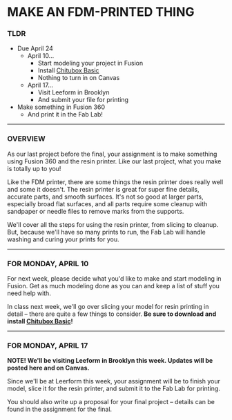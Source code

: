 # MAKE AN FDM-PRINTED THING

### TLDR

* Due April 24  
  * April 10...  
    * Start modeling your project in Fusion  
    * Install [Chitubox Basic](https://www.chitubox.com/en/download/chitubox-free)  
    * Nothing to turn in on Canvas  
  * April 17...  
    * Visit Leeform in Brooklyn  
    * And submit your file for printing  
* Make something in Fusion 360  
  * And print it in the Fab Lab!  

- - -

### OVERVIEW  
As our last project before the final, your assignment is to make something using Fusion 360 and the resin printer. Like our last project, what you make is totally up to you! 

Like the FDM printer, there are some things the resin printer does really well and some it doesn't. The resin printer is great for super fine details, accurate parts, and smooth surfaces. It's not so good at larger parts, especially broad flat surfaces, and all parts require some cleanup with sandpaper or needle files to remove marks from the supports.

We'll cover all the steps for using the resin printer, from slicing to cleanup. But, because we'll have so many prints to run, the Fab Lab will handle washing and curing your prints for you.

- - -

### FOR MONDAY, APRIL 10  
For next week, please decide what you'd like to make and start modeling in Fusion. Get as much modeling done as you can and keep a list of stuff you need help with.

In class next week, we'll go over slicing your model for resin printing in detail – there are quite a few things to consider. **Be sure to download and install [Chitubox Basic](https://www.chitubox.com/en/download/chitubox-free)!**

- - -

### FOR MONDAY, APRIL 17  
**NOTE! We'll be visiting Leeform in Brooklyn this week. Updates will be posted here and on Canvas.**

Since we'll be at Leerform this week, your assignment will be to finish your model, slice it for the resin printer, and submit it to the Fab Lab for printing.

You should also write up a proposal for your final project – details can be found in the assignment for the final.

